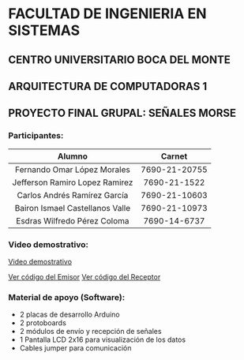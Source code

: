 <!-- Encabezados -->
# FACULTAD DE INGENIERIA EN SISTEMAS
## CENTRO UNIVERSITARIO BOCA DEL MONTE
## ARQUITECTURA DE COMPUTADORAS 1
## PROYECTO FINAL GRUPAL: SEÑALES MORSE

<!-- Participantes -->
### Participantes:

| Alumno                          | Carnet        |
| :------------------------------:|:-------------:|
| Fernando Omar López Morales     | 7690-21-20755 |
| Jefferson Ramiro Lopez Ramirez  | 7690-21-1522  |
| Carlos Andrés Ramírez García    | 7690-21-10603 |
| Bairon Ismael Castellanos Valle | 7690-21-10973 |
| Esdras Wilfredo Pérez Coloma    | 7690-14-6737  |

<!-- Enlaces a video -->
### Video demostrativo:
[Video demostrativo](https://drive.google.com/file/d/15UxwBMQKE2z_IfXB19ZqfByVylci5MwM/view?usp=sharing "Ver el video demostrativo")

<!-- Enlaces a códigos -->
[Ver código del Emisor](https://github.com/esdraswperez/proyecto-final-se-ales-morse/blob/master/Emisor%20codigo%20morse.cpp "Emisor")
[Ver código del Receptor](https://github.com/esdraswperez/proyecto-final-se-ales-morse/blob/master/Receptor%20codigo%20morse.cpp "Receptor")


<!-- Lista de material de apoyo (Sofware)-->
### Material de apoyo (Software):
* 2 placas de desarrollo Arduino
* 2 protoboards
* 2 módulos de envío y recepción de señales
* 1 Pantalla LCD 2x16 para visualización de los datos
* Cables jumper para comunicación
